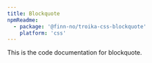 ```yaml
---
title: Blockquote
npmReadme:
  - package: '@finn-no/troika-css-blockquote'
    platform: 'css'
---
```


This is the code documentation for blockquote.
